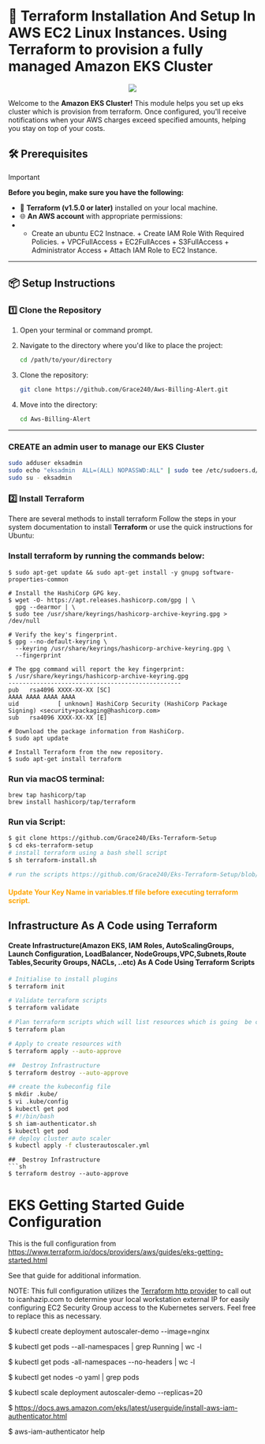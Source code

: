 # 🚀 Terraform Installation And Setup In AWS EC2 Linux Instances. Using Terraform to provision a fully managed Amazon EKS Cluster

<p align="center">
  <a href="https://skillicons.dev">
    <img src="https://skillicons.dev/icons?i=aws,bash,git,kubernetes,terraform,vim" />
  </a>
</p>

Welcome to the **Amazon EKS Cluster!** This module helps you set up eks cluster which is provision from terraform. Once configured, you'll receive notifications when your AWS charges exceed specified amounts, helping you stay on top of your costs. 

## 🛠️ Prerequisites 

> [!IMPORTANT]
> **Before you begin, make sure you have the following:**
>
> - 🧰 **Terraform (v1.5.0 or later)** installed on your local machine.
> - 🌐 **An AWS account** with appropriate permissions:
> - + Create an ubuntu EC2 Instnace.
    + Create IAM Role With Required Policies.
    + VPCFullAccess
    + EC2FullAcces
    + S3FullAccess
    + Administrator Access
    + Attach IAM Role to EC2 Instance.

---

## 📦 Setup Instructions

### 1️⃣ Clone the Repository  

1. Open your terminal or command prompt.  
2. Navigate to the directory where you'd like to place the project:  

   ```bash  
   cd /path/to/your/directory  
   ```  

3. Clone the repository:  

   ```bash  
   git clone https://github.com/Grace240/Aws-Billing-Alert.git  
   ```  

4. Move into the directory:  

   ```bash  
   cd Aws-Billing-Alert  
   ```  

---



### CREATE an admin user to manage our EKS Cluster
```sh
sudo adduser eksadmin
sudo echo "eksadmin  ALL=(ALL) NOPASSWD:ALL" | sudo tee /etc/sudoers.d/eksadmin
sudo su - eksadmin
```

### 2️⃣ Install Terraform  
There are several methods to install terraform
Follow the steps in your system documentation to install **Terraform** or use the quick instructions for Ubuntu:  
### Install terraform by running the commands below:
```
$ sudo apt-get update && sudo apt-get install -y gnupg software-properties-common

# Install the HashiCorp GPG key.
$ wget -O- https://apt.releases.hashicorp.com/gpg | \
  gpg --dearmor | \
$ sudo tee /usr/share/keyrings/hashicorp-archive-keyring.gpg > /dev/null

# Verify the key's fingerprint.
$ gpg --no-default-keyring \
  --keyring /usr/share/keyrings/hashicorp-archive-keyring.gpg \
  --fingerprint
 
# The gpg command will report the key fingerprint:
$ /usr/share/keyrings/hashicorp-archive-keyring.gpg
-------------------------------------------------
pub   rsa4096 XXXX-XX-XX [SC]
AAAA AAAA AAAA AAAA
uid           [ unknown] HashiCorp Security (HashiCorp Package Signing) <security+packaging@hashicorp.com>
sub   rsa4096 XXXX-XX-XX [E]

# Download the package information from HashiCorp.
$ sudo apt update

# Install Terraform from the new repository.
$ sudo apt-get install terraform
```

### Run via macOS terminal:
``` Package manager
brew tap hashicorp/tap
brew install hashicorp/tap/terraform
```

### Run via Script:
``` sh
$ git clone https://github.com/Grace240/Eks-Terraform-Setup
$ cd eks-terraform-setup
# install terraform using a bash shell script
$ sh terraform-install.sh

# run the scripts https://github.com/Grace240/Eks-Terraform-Setup/blob/main/terraform-install.sh
```

#### <span style="color:orange">Update Your Key Name in variables.tf file before executing terraform script.</span>
## Infrastructure As A Code using Terraform
#### Create Infrastructure(Amazon EKS, IAM Roles, AutoScalingGroups, Launch Configuration, LoadBalancer, NodeGroups,VPC,Subnets,Route Tables,Security Groups, NACLs, ..etc) As A Code Using Terraform Scripts
``` sh
# Initialise to install plugins
$ terraform init 

# Validate terraform scripts
$ terraform validate 

# Plan terraform scripts which will list resources which is going  be created.
$ terraform plan 

# Apply to create resources with 
$ terraform apply --auto-approve
```

```sh
##  Destroy Infrastructure  
$ terraform destroy --auto-approve

## create the kubeconfig file  
$ mkdir .kube/ 
$ vi .kube/config
$ kubectl get pod
$ #!/bin/bash 
$ sh iam-authenticator.sh 
$ kubectl get pod
## deploy cluster auto scaler
$ kubectl apply -f clusterautoscaler.yml
 ```
```
##  Destroy Infrastructure  
```sh
$ terraform destroy --auto-approve 
```


# EKS Getting Started Guide Configuration

This is the full configuration from https://www.terraform.io/docs/providers/aws/guides/eks-getting-started.html

See that guide for additional information.

NOTE: This full configuration utilizes the [Terraform http provider](https://www.terraform.io/docs/providers/http/index.html) to call out to icanhazip.com to determine your local workstation external IP for easily configuring EC2 Security Group access to the Kubernetes servers. Feel free to replace this as necessary.


$ kubectl create deployment autoscaler-demo --image=nginx

$ kubectl get pods --all-namespaces | grep Running | wc -l

$ kubectl get pods -all-namespaces --no-headers | wc -l

$ kubectl get nodes -o yaml | grep pods

$ kubectl scale deployment autoscaler-demo --replicas=20

$ https://docs.aws.amazon.com/eks/latest/userguide/install-aws-iam-authenticator.html

$ aws-iam-authenticator help
